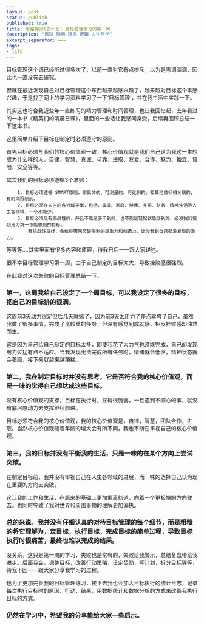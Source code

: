 ```yaml
---
layout: post
status: publish
published: true
title: 思路探讨(五十七) 目标管理学习的第一周
description: "思路 随想 理念 逻辑 人生哲学"
excerpt_separator: ===
tags:
- life
---
```



目标管理这个词已经听过很多次了，以前一直对它有点排斥，以为是陈词滥调，因此也一直没有去研究。

但就在最近发现自己对目标管理这个东西越来越感兴趣了，越来越对目标这个事感兴趣，于是找了网上的学习资料学习了一下‘目标管理’，并在我生活中实践一下。

其实这也符合我近些年一直练习的精力管理和时间管理，也让我回忆起，去年看过的一本书《精英们的清晨日课》，里面的一些话让我感同身受，后续再回顾总结一下这本书。

这里简单介绍下目标在制定时必须遵守的原则。

首先目标必须与我们的核心价值观一致，核心价值观就是我们自己认为我这一生想成为什么样的人，自律、智慧、真诚、可靠、进取、友爱、合作、魅力、独立、冒险、安全等等。

其次我们的目标必须遵循3个准则：

		1. 目标必须遵循 SMART原则，即具体的、可测量的、可达到的、和其他目标相关联的、有时间限制的。
		2. 目标必须在人生的各领域平衡，包括，事业、家庭、健康、关系、财务、精神生活等人生各领域，一个不能少。
		3. 目标必须是有挑战性的，并且不能是够不到的，也不能是轻松就能办到的，必须我们使劲用力跳一下能够到的目标。
			有挑战性目标，会给你带来突破限制的想象力和创造力，让你看到自己都没发现的潜力。

等等等....其实里面有很多内容和原理，待我日后一一跟大家详述。

很不幸目标管理学习第一周，由于自己制定的目标太大，导致挫败感很强烈。

在此我对这次失败的目标管理总结一下。

### 第一，这周我给自己设定了一个周目标，可以我设定了很多的目标，把自己的目标排的很满。

这周前3天动力很足但后几天就嫣了，因为前3天太用力了差点累垮了自己，虽然我做了很多事情，完成了比较重的任务，但没有感觉到成就感，相反挫败感却油然而生。

这是因为自己给自己制定的目标太多，即使我花了大力气也没能完成，自己却发现用力过猛有点不适应。当我发现无法完成所有任务时，情绪就会低落，精神状态就会萎靡，接下来就越来越糟糕。

### 第二，我在制定目标时并没有思考，它是否符合我的核心价值观，而是一味的觉得自己想达成这些目标。

没有核心价值观的支撑，目标在执行时，显得很脆弱，一旦遇到不顺心的事，就没有底层原动力去支撑继续前进。

目标必须符合我的核心价值观，我的核心价值观是，自律，智慧，团队合作，进取。当然核心价值观随着年龄的增大会有所不同，我也不断在审视自己的核心价值观。

### 第三，我的目标并没有平衡我的生活，只是一味的在某个方向上尝试突破。

在制定目标前，我并没有审视自己在人生各领域的进展，而一味的选择自己认为现在重要的方向去突破。

这让我的工作和生活，在原来的基础上更加偏离轨道，向着一个更极端的方向驶去。也同时导致了我对世界和周围事物的理解更加偏执。

### 总的来说，我并没有仔细认真的对待目标管理的每个细节，而是粗糙的将它理解为，定目标，执行目标，完成目标的简单过程，导致目标执行时很痛苦，最终也难以完成的结果。

没关系，这只是第一周的学习，失败也是常有的，失败给我警示，总结复盘带给我进步。后面我会，调整目标，改善行动策略，设定奖励，写计划，拆分目标等等，待我下回一一跟大家分享我学习的过程。

也为了更加完善我的目标管理练习，接下去我也会加入目标执行的统计日志，记录每次执行目标时的原因、行动、结果，用数据统计和数据分析的方式来改善我执行目标的方式。

### 仍然在学习中，希望我的分享能给大家一些启示。
